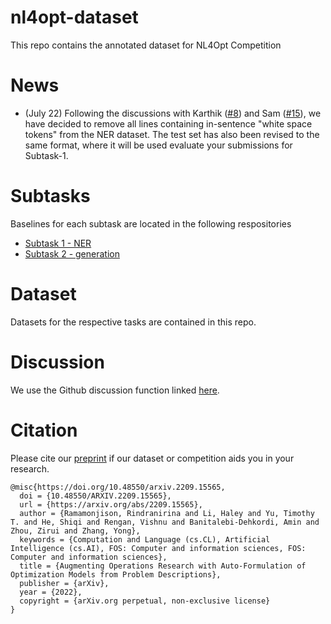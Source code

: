 # nl4opt-dataset

This repo contains the annotated dataset for NL4Opt Competition

# News

- (July 22) Following the discussions with Karthik ([#8](../../discussions/8)) and Sam ([#15](../../discussions/15)), we have decided to remove all lines containing in-sentence "white space tokens" from the NER dataset. The test set has also been revised to the same format, where it will be used evaluate your submissions for Subtask-1.

# Subtasks

Baselines for each subtask are located in the following respositories

- [Subtask 1 - NER](https://github.com/nl4opt/nl4opt-subtask1-baseline)
- [Subtask 2 - generation](https://github.com/nl4opt/nl4opt-subtask2-baseline)

# Dataset

Datasets for the respective tasks are contained in this repo. 

# Discussion

We use the Github discussion function linked [here](https://github.com/nl4opt/nl4opt-competition/discussions).

# Citation
Please cite our [preprint](http://arxiv.org/abs/2209.15565) if our dataset or competition aids you in your research.

```
@misc{https://doi.org/10.48550/arxiv.2209.15565,
  doi = {10.48550/ARXIV.2209.15565},
  url = {https://arxiv.org/abs/2209.15565},
  author = {Ramamonjison, Rindranirina and Li, Haley and Yu, Timothy T. and He, Shiqi and Rengan, Vishnu and Banitalebi-Dehkordi, Amin and Zhou, Zirui and Zhang, Yong},
  keywords = {Computation and Language (cs.CL), Artificial Intelligence (cs.AI), FOS: Computer and information sciences, FOS: Computer and information sciences},
  title = {Augmenting Operations Research with Auto-Formulation of Optimization Models from Problem Descriptions},
  publisher = {arXiv},
  year = {2022},
  copyright = {arXiv.org perpetual, non-exclusive license}
}
```
